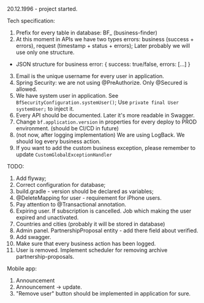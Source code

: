 20.12.1996 - project started.

Tech specification:
1. Prefix for every table in database: BF_ (business-finder)
2. At this moment in APIs we have two types errors: business (success + errors), request (timestamp + status + errors);
Later probably we will use only one structure.
- JSON structure for business error:
{
    success: true/false,
    errors: [...]
}
3. Email is the unique username for every user in application.
4. Spring Security: we are not using @PreAuthorize. Only @Secured is allowed.
5. We have system user in application. See `BfSecurityConfiguration.systemUser()`; Use `private final User systemUser;` to inject it.
6. Every API should be documented. Later it's more readable in Swagger.
7. Change `bf.application.version` in properties for every deploy to PROD environment. (should be CI/CD in future)
8. (not now, after logging implementation) We are using LogBack. We should log every business action.
9. If you want to add the custom business exception, please remember to update `CustomGlobalExceptionHandler`

TODO:
1. Add flyway;
2. Correct configuration for database;
3. build.gradle - version should be declared as variables;
4. @DeleteMapping for user - requirement for iPhone users.
5. Pay attention to @Transactional annotation.
6. Expiring user. If subscription is cancelled. Job which making the user expired and unactivated.
7. Countries and cities (probably it will be stored in database)
8. Admin panel. PartnershipProposal entity - add there field about verified.
9. Add swagger.
10. Make sure that every business action has been logged.
11. User is removed. Implement scheduler for removing archive partnership-proposals.

Mobile app:
1. Announcement
2. Announcement -> update.
3. "Remove user" button should be implemented in application for sure.
